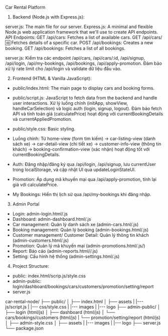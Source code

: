 Car Rental Platform

1. Backend (Node.js with Express.js):

server.js: The main file for our server.
Express.js: A minimal and flexible Node.js web application framework that we'll use to create API endpoints.
API Endpoints:
GET /api/cars: Fetches a list of available cars.
GET /api/cars/:id: Fetches details of a specific car.
POST /api/bookings: Creates a new booking.
GET /api/bookings: Fetches a list of all bookings.

server.js: Kiểm tra các endpoint /api/cars, /api/cars/:id, /api/signup, /api/login, /api/my-bookings, /api/bookings, /api/apply-promotion. Đảm bảo xử lý rate limit cho /api/login và validate dữ liệu đầu vào.

2. Frontend (HTML & Vanilla JavaScript):

- public/index.html: The main page to display cars and booking forms.

- public/script.js: JavaScript to fetch data from the backend and handle user interactions. Xử lý luồng chính (initApp, showView, handleCarSelection) và logic auth (login, signup, logout). Đảm bảo fetch API và tính toán giá (calculatePrice) hoạt động với currentBookingDetails và currentAppliedPromotion.

- public/style.css: Basic styling.

- Luồng chính: Từ home-view (form tìm kiếm) → car-listing-view (danh sách xe) → car-detail-view (chi tiết xe) → customer-info-view (thông tin khách) → booking-confirmation-view (xác nhận) hoạt động tốt với currentBookingDetails.

- Auth: Đăng nhập/đăng ký qua /api/login, /api/signup, lưu currentUser trong localStorage, và cập nhật UI qua updateLoginStateUI.

- Promotion: Áp dụng mã khuyến mại qua /api/apply-promotion, tính lại giá với calculatePrice.

- My Bookings: Hiển thị lịch sử qua /api/my-bookings khi đăng nhập.

3. Admin Portal
- Login: admin-login.html/.js
- Dashboard: admin-dashboard.html/.js 
- Car management: Quản lý danh sách xe (admin-cars.htnl/.js)
- Booking management: Quản lý booking (admin-bookings.html/.js)
- Customer management/ Customer Detail: Quản lý thông tin khách (admin-customers.html/.js)
- Promotion: Quản lý mã khuyến mại (admin-promotions.html/.js/)
- Report: Báo cáo (admin-reports.html//.js)
- Setting: Cấu hình hệ thống (admin-settings.html/.js)
  
4. Project Structure:
- public: index.html/scrip.js/style.css
- admin-public: login/dashboard/bookings/cars/customers/promotion/setting/report
- server.js
  
car-rental-node/
├── public/
│   ├── index.html
│   ├── assets
|        |--- js/script.js
|        |--- css/style.css
|        |--- images
|        |--- logo
├── admin-public/
│   ├── login (html/js)
│   ├── dashboard  (html/js)
│   └── cars/bookings/customers  (html/js)
|   └── promotion/setting/report (html/js)
│   ├── admin-style.css
│   ├── assets
|        |--- images
|        |--- logo
├── server.js
└── package.json
